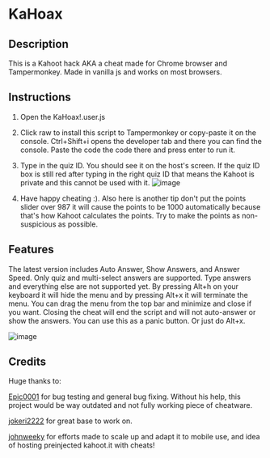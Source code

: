 
# KaHoax

## Description

This is a Kahoot hack AKA a cheat made for Chrome browser and Tampermonkey. Made in vanilla js and works on most browsers.

## Instructions

 1. Open the KaHoax!.user.js
 2. Click raw to install this script to Tampermonkey or copy-paste it on the console. Ctrl+Shift+i opens the developer tab and there you can find the console. Paste the code the code there and press enter to run it.
 3. Type in the quiz ID. You should see it on the host's screen. If the quiz ID box is still red after typing in the right quiz ID that means the Kahoot is private and this cannot be used with it.
![image](https://github.com/jokeri2222/KaHack/assets/110989057/bcb3e365-b51e-42fd-9b44-bab8bcfeeda4)

 4. Have happy cheating :). Also here is another tip don't put the points slider over 987 it will cause the points to be 1000 automatically because that's how Kahoot calculates the points. Try to make the points as non-suspicious as possible.

## Features

The latest version includes Auto Answer, Show Answers, and Answer Speed. Only quiz and multi-select answers are supported. Type answers and everything else are not supported yet. By pressing Alt+h on your keyboard it will hide the menu and by pressing Alt+x it will terminate the menu. You can drag the menu from the top bar and minimize and close if you want. Closing the cheat will end the script and will not auto-answer or show the answers. You can use this as a panic button. Or just do Alt+x.

![image](https://github.com/jokeri2222/KaHack/assets/110989057/5229a862-ca1e-41c7-af01-61a6ae30f8da)

## Credits

Huge thanks to:

[Epic0001](https://github.com/Epic0001) for bug testing and general bug fixing. Without his help, this project would be way outdated and not fully working piece of cheatware.

[jokeri2222](github.com/jokeri2222) for great base to work on.

[johnweeky](https://github.com/johnweeky) for efforts made to scale up and adapt it to mobile use, and idea of hosting preinjected kahoot.it with cheats!
